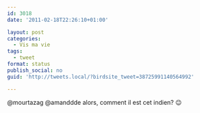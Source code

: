 ```yaml
---
id: 3018
date: '2011-02-18T22:26:10+01:00'

layout: post
categories:
  - Vis ma vie
tags:
  - tweet
format: status
publish_social: no
guid: 'http://tweets.local/?birdsite_tweet=38725991140564992'

---
```


@mourtazag @amanddde alors, comment il est cet indien? 😉
